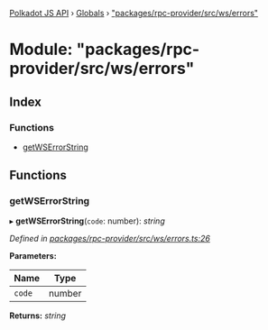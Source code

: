 [Polkadot JS API](../README.md) › [Globals](../globals.md) › ["packages/rpc-provider/src/ws/errors"](_packages_rpc_provider_src_ws_errors_.md)

# Module: "packages/rpc-provider/src/ws/errors"

## Index

### Functions

* [getWSErrorString](_packages_rpc_provider_src_ws_errors_.md#getwserrorstring)

## Functions

###  getWSErrorString

▸ **getWSErrorString**(`code`: number): *string*

*Defined in [packages/rpc-provider/src/ws/errors.ts:26](https://github.com/polkadot-js/api/blob/e425a38a7c/packages/rpc-provider/src/ws/errors.ts#L26)*

**Parameters:**

Name | Type |
------ | ------ |
`code` | number |

**Returns:** *string*
